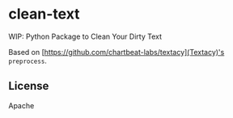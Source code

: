 # clean-text

WIP: Python Package to Clean Your Dirty Text

Based on [https://github.com/chartbeat-labs/textacy](Textacy)'s `preprocess`.

## License

Apache
